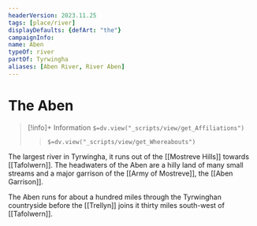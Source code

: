 ```yaml
---
headerVersion: 2023.11.25
tags: [place/river]
displayDefaults: {defArt: "the"}
campaignInfo:
name: Aben
typeOf: river
partOf: Tyrwingha
aliases: [Aben River, River Aben]
---
```

# The Aben
>[!info]+ Information
> `$=dv.view("_scripts/view/get_Affiliations")`
>> `$=dv.view("_scripts/view/get_Whereabouts")`

The largest river in Tyrwingha, it runs out of the [[Mostreve Hills]] towards [[Tafolwern]]. The headwaters of the Aben are a hilly land of many small streams and a major garrison of the [[Army of Mostreve]], the [[Aben Garrison]].

The Aben runs for about a hundred miles through the Tyrwinghan countryside before the [[Trellyn]] joins it thirty miles south-west of [[Tafolwern]].
